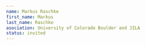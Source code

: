 ```yaml
---
name: Markus Raschke
first_name: Markus
last_name: Raschke
asociation: University of Colorado Boulder and JILA
status: invited
---
```

